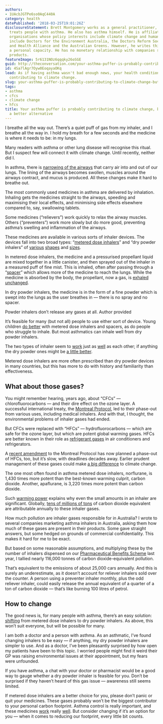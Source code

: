 ```yaml
---
authors:
- 1UAcbJGTPe6so0AqC440A
category: health
datePublished: '2018-03-25T19:01:26Z'
disclosureStatement: Brett Montgomery works as a general practitioner, and regularly
  treats people with asthma. He also has asthma himself. He is affiliated with several
  organisations whose policy interests include climate change and human health; these
  include Doctors for the Environment Australia, the Doctors Reform Society, the Climate
  and Health Alliance and the Australian Greens. However, he writes this article in
  a personal capacity. He has no monetary relationship with companies selling inhaler
  products.
featureImage: 5r6131NOz6qqqky26oSGE
guid: http://theconversation.com/your-asthma-puffer-is-probably-contributing-to-climate-change-but-theres-a-better-alternative-92874
id: 4Sa7lAgr7Oyw0EoqayaOKq
lead: As if having asthma wasn't bad enough news, your health condition is probably
  contributing to climate change.
slug: your-asthma-puffer-is-probably-contributing-to-climate-change-but-theres-a-better-alternative
tags:
- asthma
- cfcs
- climate change
- hfcs
title: Your asthma puffer is probably contributing to climate change, but there's
  a better alternative
---
```

I breathe all the way out. There’s a quiet puff of gas from my inhaler, and I breathe all the way in. I hold my breath for a few seconds and the medicine is where it needs to be: in my lungs.

Many readers with asthma or other lung disease will recognise this ritual. But I suspect few will connect it with climate change. Until recently, neither did I.

In asthma, there is [narrowing of the airways](https://www.asthmaaustralia.org.au/wa/about-asthma/what-is-asthma#) that carry air into and out of our lungs. The lining of the airways becomes swollen, muscles around the airways contract, and mucus is produced. All these changes make it hard to breathe out.

The most commonly used medicines in asthma are delivered by inhalation. Inhaling gets the medicines straight to the airways, speeding and maximising their local effects, and minimising side effects elsewhere compared to, say, swallowing tablets. 

Some medicines (“relievers”) work quickly to relax the airway muscles. Others (“preventers”) work more slowly but do more good, preventing asthma’s swelling and inflammation of the airways.


These medicines are available in various sorts of inhaler devices. The devices fall into two broad types: “[metered dose inhalers](https://www.nationalasthma.org.au/living-with-asthma/how-to-videos/how-to-use-mdi)” and “dry powder inhalers” of [various](https://www.nationalasthma.org.au/living-with-asthma/how-to-videos/using-your-turbuhaler) [shapes](https://www.nationalasthma.org.au/living-with-asthma/how-to-videos/using-your-accuhaler) and [sizes](https://www.nationalasthma.org.au/living-with-asthma/how-to-videos/how-to-use-ellipta). 

In metered dose inhalers, the medicine and a pressurised propellant liquid are mixed together in a little canister, and then sprayed out of the inhaler in a measured puff of fine mist. This is inhaled, often after passing through a “[spacer](https://www.nationalasthma.org.au/living-with-asthma/how-to-videos/how-to-use-a-standard-mdi-and-spacer)” which allows more of the medicine to reach the lungs. While the medicine is absorbed by the body, the propellant, now a gas, is [exhaled unchanged](https://www.ncbi.nlm.nih.gov/pubmed/7493550).

In dry powder inhalers, the medicine is in the form of a fine powder which is swept into the lungs as the user breathes in — there is no spray and no spacer.

[](https://images.theconversation.com/files/208908/original/file-20180305-65544-txc3eh.jpg?ixlib=rb-1.1.0&q=45&auto=format&w=1000&fit=clip) Powder inhalers don’t release any gases at all. Author provided

It’s feasible for many (but not all) people to use either sort of device. Young children [do better](http://www.asthmahandbook.org.au/management/devices/device-choice) with metered dose inhalers and spacers, as do people who struggle to inhale. But most asthmatics can inhale well from dry powder inhalers. 

The two types of inhaler seem to [work](https://www.ncbi.nlm.nih.gov/pmc/articles/PMC58536/) just as [well](https://www.ncbi.nlm.nih.gov/pubmed/11869625) as each other; if anything the dry powder ones might be [a little better](https://www.ncbi.nlm.nih.gov/pmc/articles/PMC3116791/).

Metered dose inhalers are more often prescribed than dry powder devices in many countries, but this has more to do with history and familiarity than effectiveness.

## What about those gases?

You might remember hearing, years ago, about “CFCs” — chlorofluorocarbons — and their dire effect on the ozone layer. A successful international treaty, the [Montreal Protocol](https://en.wikipedia.org/wiki/Montreal_Protocol), led to their phase-out from various uses, including medical inhalers. And with that, I thought, the environmental problems of inhaler gases had ended.


But CFCs were replaced with “HFCs” — hydrofluorocarbons — which are safe for the ozone layer, but which are potent global warming gases. HFCs are better known in their role as [refrigerant gases](https://theconversation.com/explainer-hydrofluorocarbons-saved-the-ozone-layer-so-why-are-we-banning-them-86672) in air conditioners and refrigerators. 

A [recent amendment](https://theconversation.com/how-a-saviour-of-the-ozone-hole-became-a-climate-change-villain-and-how-were-going-to-fix-it-67145) to the Montreal Protocol has now planned a phase-out of HFCs, too, but it’s slow, with deadlines decades away. Earlier prudent management of these gases could make [a big difference](http://www.drawdown.org/solutions/materials/refrigerant-management) to climate change.

The one most often found in asthma metered dose inhalers, norflurane, is 1,430 times more potent than the best-known warming culprit, carbon dioxide. Another, apaflurane, is 3,220 times more potent than carbon dioxide. 

Such [warming power](https://www.gov.uk/guidance/calculate-the-carbon-dioxide-equivalent-quantity-of-an-f-gas) explains why even the small amounts in an inhaler are significant. Globally, [tens of millions of tons](https://www.ipcc.ch/pdf/special-reports/sroc/sroc08.pdf) of carbon dioxide equivalent are attributable annually to these inhaler gases.

How much pollution are inhaler gases responsible for in Australia? I wrote to several companies marketing asthma inhalers in Australia, asking them how much of these gases are present in their products. Some gave straight answers, but some hedged on grounds of commercial confidentiality. This makes it hard for me to be exact.

But based on some reasonable assumptions, and multiplying these by the number of inhalers dispensed on our [Pharmaceutical Benefits Scheme](http://www.pbs.gov.au/pbs/home) last year, I tallied nearly 116,000 tonnes of carbon dioxide-equivalent pollution. 

That’s equivalent to the emissions of about 25,000 cars annually. And this is surely an underestimate, as it doesn’t account for reliever inhalers sold over the counter. A person using a preventer inhaler monthly, plus the odd reliever inhaler, could easily release the annual equivalent of a quarter of a ton of carbon dioxide — that’s like burning 100 litres of petrol.


## How to change

The good news is, for many people with asthma, there’s an easy solution: [shifting](https://www.sduhealth.org.uk/news/213/inhaled-drugs-and-global-warming-time-to-shift-to-dry-powder-inhalers/) from metered dose inhalers to dry powder inhalers. As above, this won’t suit everyone, but will be possible for many.

I am both a doctor and a person with asthma. As an asthmatic, I’ve found changing inhalers to be easy — if anything, my dry powder inhalers are simpler to use. And as a doctor, I’ve been pleasantly surprised by how open my patients have been to this topic. I worried people might find it weird their GP was raising environmental issues at their appointment, but my fears were unfounded. 

If you have asthma, a chat with your doctor or pharmacist would be a good way to gauge whether a dry powder inhaler is feasible for you. Don’t be surprised if they haven’t heard of this gas issue — awareness still seems limited.

If metered dose inhalers are a better choice for you, please don’t panic or quit your medicines. These gases probably won’t be the biggest contributor to your personal carbon footprint. Asthma control is really important, and these medicines [work](https://www.ncbi.nlm.nih.gov/pubmed/15674896) really [well](https://www.ncbi.nlm.nih.gov/pubmed/11687183). But consider changing if it’s an option for you — when it comes to reducing our footprint, every little bit counts.
